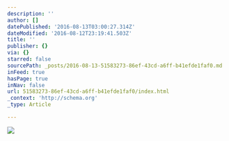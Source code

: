 ```yaml
---
description: ''
author: []
datePublished: '2016-08-13T03:00:27.314Z'
dateModified: '2016-08-12T23:19:41.503Z'
title: ''
publisher: {}
via: {}
starred: false
sourcePath: _posts/2016-08-13-51583273-86ef-43cd-a6ff-b41efde1faf0.md
inFeed: true
hasPage: true
inNav: false
url: 51583273-86ef-43cd-a6ff-b41efde1faf0/index.html
_context: 'http://schema.org'
_type: Article

---
```

![](https://the-grid-user-content.s3-us-west-2.amazonaws.com/da589324-c7a8-42b6-8244-74e14096bbcd.jpg)